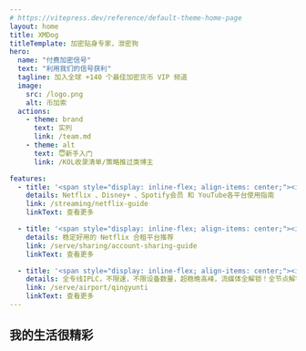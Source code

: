 ```yaml
---
# https://vitepress.dev/reference/default-theme-home-page
layout: home
title: XMDog
titleTemplate: 加密贴身专家，泄密狗
hero:
  name: "付费加密信号"
  text: "利用我们的信号获利"
  tagline: 加入全球 +140 个最佳加密货币 VIP 频道
  image:
    src: /logo.png
    alt: 币加索
  actions:
    - theme: brand
      text: 实列
      link: /team.md
    - theme: alt
      text: 😇新手入门
      link: /KOL收录清单/策略推过类博主

features:
  - title: '<span style="display: inline-flex; align-items: center;"><img src="index/netflix.svg" style="height:27px; margin-right:0.5rem;"/>流媒体观影</span>'
    details: Netflix 、Disney+ 、Spotify会员 和 YouTube各平台使用指南
    link: /streaming/netflix-guide
    linkText: 查看更多

  - title: '<span style="display: inline-flex; align-items: center;"><iconify-icon icon="logos:youtube-icon" style="margin-right:0.5rem; alt="IPLC"></iconify-icon>合租平台</span>'
    details: 稳定好用的 Netflix 合租平台推荐
    link: /serve/sharing/account-sharing-guide
    linkText: 查看更多

  - title: '<span style="display: inline-flex; align-items: center;"><iconify-icon icon="twemoji:airplane" style="margin-right:0.5rem; alt="IPLC"></iconify-icon>优质线路</span>'
    details: 全专线IPLC，不限速，不限设备数量，超稳晚高峰，流媒体全解锁！全节点解锁chatgpt！
    link: /serve/airport/qingyunti
    linkText: 查看更多
---
```


## 我的生活很精彩

